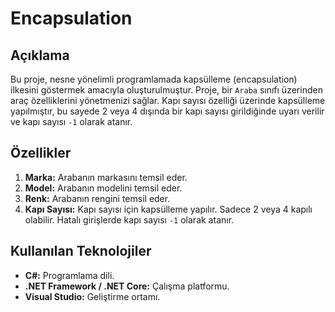 # Encapsulation

## Açıklama

Bu proje, nesne yönelimli programlamada kapsülleme (encapsulation) ilkesini göstermek amacıyla oluşturulmuştur. Proje, bir `Araba` sınıfı üzerinden araç özelliklerini yönetmenizi sağlar. Kapı sayısı özelliği üzerinde kapsülleme yapılmıştır, bu sayede 2 veya 4 dışında bir kapı sayısı girildiğinde uyarı verilir ve kapı sayısı `-1` olarak atanır.

## Özellikler

1. **Marka:** Arabanın markasını temsil eder.
2. **Model:** Arabanın modelini temsil eder.
3. **Renk:** Arabanın rengini temsil eder.
4. **Kapı Sayısı:** Kapı sayısı için kapsülleme yapılır. Sadece 2 veya 4 kapılı olabilir. Hatalı girişlerde kapı sayısı `-1` olarak atanır.

## Kullanılan Teknolojiler

- **C#:** Programlama dili.
- **.NET Framework / .NET Core:** Çalışma platformu.
- **Visual Studio:** Geliştirme ortamı.
